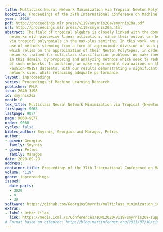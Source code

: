 ```yaml
---
title: Multiclass Neural Network Minimization via Tropical Newton Polytope Approximation
booktitle: Proceedings of the 37th International Conference on Machine Learning
year: '2020'
pdf: http://proceedings.mlr.press/v119/smyrnis20a/smyrnis20a.pdf
url: http://proceedings.mlr.press/v119/smyrnis20a.html
abstract: The field of tropical algebra is closely linked with the domain of neural
  networks with piecewise linear activations, since their output can be described
  via tropical polynomials in the max-plus semiring. In this work, we attempt to make
  use of methods stemming from a form of approximate division of such polynomials,
  which relies on the approximation of their Newton Polytopes, in order to minimize
  networks trained for multiclass classification problems. We make theoretical contributions
  in this domain, by proposing and analyzing methods which seek to reduce the size
  of such networks. In addition, we make experimental evaluations on the MNIST and
  Fashion-MNIST datasets, with our results demonstrating a significant reduction in
  network size, while retaining adequate performance.
layout: inproceedings
series: Proceedings of Machine Learning Research
publisher: PMLR
issn: 2640-3498
id: smyrnis20a
month: 0
tex_title: Multiclass Neural Network Minimization via Tropical {N}ewton Polytope Approximation
firstpage: 9068
lastpage: 9077
page: 9068-9077
order: 9068
cycles: false
bibtex_author: Smyrnis, Georgios and Maragos, Petros
author:
- given: Georgios
  family: Smyrnis
- given: Petros
  family: Maragos
date: 2020-09-29
address: 
container-title: Proceedings of the 37th International Conference on Machine Learning
volume: '119'
genre: inproceedings
issued:
  date-parts:
  - 2020
  - 9
  - 29
software: https://github.com/GeorgiosSmyrnis/multiclass_minimization_icml2020
extras:
- label: Other Files
  link: https://media.icml.cc/Conferences/ICML2020/v119/smyrnis20a-supp.zip
# Format based on citeproc: http://blog.martinfenner.org/2013/07/30/citeproc-yaml-for-bibliographies/
---
```

